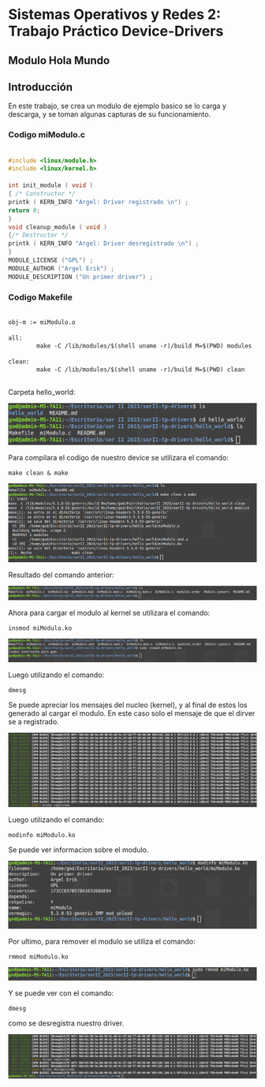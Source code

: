 # Sistemas Operativos y Redes 2: Trabajo Práctico Device-Drivers

## Modulo Hola Mundo

## Introducción

En este trabajo, se crea un modulo de ejemplo basico se lo carga y descarga, y se toman algunas capturas de su funcionamiento.

### Codigo miModulo.c
```c

#include <linux/module.h>
#include <linux/kernel.h>

int init_module ( void )
{ /* Constructor */
printk ( KERN_INFO "Argel: Driver registrado \n") ;
return 0;
}
void cleanup_module ( void )
{/* Destructor */
printk ( KERN_INFO "Argel: Driver desregistrado \n") ;
}
MODULE_LICENSE ("GPL") ;
MODULE_AUTHOR ("Argel Erik") ;
MODULE_DESCRIPTION ("Un primer driver") ;


```
### Codigo Makefile

```shell

obj-m := miModulo.o

all:
		make -C /lib/modules/$(shell uname -r)/build M=$(PWD) modules

clean:
		make -C /lib/modules/$(shell uname -r)/build M=$(PWD) clean


```
Carpeta hello_world:

![imagenCDHW](imagenes/carpeta_hello_world.png)

Para compilara el codigo de nuestro device se utilizara el comando:

```shell
make clean & make
```
![imagenMCM](imagenes/clean_make.png)

Resultado del comando anterior:

![imagenCDHW2](imagenes/result_clean_make.png)

Ahora para cargar el modulo al kernel se utilizara el comando:

```shell
insmod miModulo.ko
```
![imagenIHW](imagenes/insmod_miModulo.png)

Luego utilizando el comando:

```shell
dmesg
```
Se puede apreciar los mensajes del nucleo (kernel), y al final de estos los generado al cargar el modulo. En este caso solo el mensaje de que el dirver se a registrado.

![imagenIHW](imagenes/result_dmesg.png)

Luego utilizando el comando:

```shell
modinfo miModulo.ko
```
Se puede ver informacion sobre el modulo.

![imagenIHW](imagenes/modinfo_miModulo.png)

Por ultimo, para remover el modulo se utiliza el comando:

```shell
rmmod miModulo.ko
```
![imagenIHW](imagenes/rmmod_miModulo.png)

Y se puede ver con el comando:

```shell
dmesg
```

como se desregistra nuestro driver.

![imagenIHW](imagenes/result_dmesg_remove.png)
